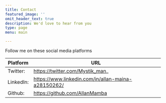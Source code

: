 ```yaml
---
title: Contact
featured_image: ''
omit_header_text: true
description: We'd love to hear from you
type: page
menu: main

---
```


Follow me on these social media platforms

Platform | URL
---|---
Twitter:| https://twitter.com/Mystik_man_
LinkedIn:|https://www.linkedin.com/in/allan-maina-a28150262/
Github:|https://github.com/AllanMamba

